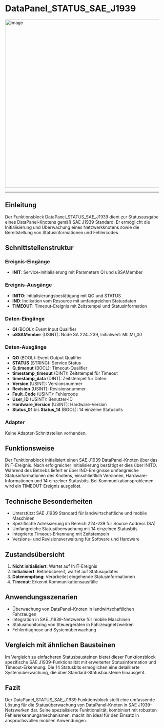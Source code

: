# DataPanel_STATUS_SAE_J1939

<img width="940" height="551" alt="image" src="https://github.com/user-attachments/assets/644acc53-838d-43a7-a35f-567f8db27d17" />

* * * * * * * * * *

## Einleitung
Der Funktionsblock DataPanel_STATUS_SAE_J1939 dient zur Statusausgabe eines DataPanel-Knotens gemäß SAE J1939 Standard. Er ermöglicht die Initialisierung und Überwachung eines Netzwerkknotens sowie die Bereitstellung von Statusinformationen und Fehlercodes.

## Schnittstellenstruktur

### **Ereignis-Eingänge**
- **INIT**: Service-Initialisierung mit Parametern QI und u8SAMember

### **Ereignis-Ausgänge**
- **INITO**: Initialisierungsbestätigung mit QO und STATUS
- **IND**: Indikation vom Resource mit umfangreichen Statusdaten
- **TIMEOUT**: Timeout-Ereignis mit Zeitstempel und Statusinformation

### **Daten-Eingänge**
- **QI** (BOOL): Event Input Qualifier
- **u8SAMember** (USINT): Node SA 224..239, Initialwert: MI::MI_00

### **Daten-Ausgänge**
- **QO** (BOOL): Event Output Qualifier
- **STATUS** (STRING): Service Status
- **Q_timeout** (BOOL): Timeout-Qualifier
- **timestamp_timeout** (DINT): Zeitstempel für Timeout
- **timestamp_data** (DINT): Zeitstempel für Daten
- **Version** (USINT): Versionsnummer
- **Revision** (USINT): Revisionsnummer
- **Fault_Code** (USINT): Fehlercode
- **User_ID** (USINT): Benutzer-ID
- **Hardware_Version** (USINT): Hardware-Version
- **Status_01** bis **Status_14** (BOOL): 14 einzelne Statusbits

### **Adapter**
Keine Adapter-Schnittstellen vorhanden.

## Funktionsweise
Der Funktionsblock initialisiert einen SAE J1939 DataPanel-Knoten über das INIT-Ereignis. Nach erfolgreicher Initialisierung bestätigt er dies über INITO. Während des Betriebs liefert er über IND-Ereignisse umfangreiche Statusinformationen des Knotens, einschließlich Versionen, Hardware-Informationen und 14 einzelner Statusbits. Bei Kommunikationsproblemen wird ein TIMEOUT-Ereignis ausgelöst.

## Technische Besonderheiten
- Unterstützt SAE J1939 Standard für landwirtschaftliche und mobile Maschinen
- Spezifische Adressierung im Bereich 224-239 für Source Address (SA)
- Umfangreiche Statusüberwachung mit 14 einzelnen Statusbits
- Integrierte Timeout-Erkennung mit Zeitstempeln
- Versions- und Revisionsverwaltung für Software und Hardware

## Zustandsübersicht
1. **Nicht initialisiert**: Wartet auf INIT-Ereignis
2. **Initialisiert**: Betriebsbereit, wartet auf Statusupdates
3. **Datenempfang**: Verarbeitet eingehende Statusinformationen
4. **Timeout**: Erkennt Kommunikationsausfälle

## Anwendungsszenarien
- Überwachung von DataPanel-Knoten in landwirtschaftlichen Fahrzeugen
- Integration in SAE J1939-Netzwerke für mobile Maschinen
- Statusmonitoring von Steuergeräten in Fahrzeugnetzwerken
- Fehlerdiagnose und Systemüberwachung

## Vergleich mit ähnlichen Bausteinen
Im Vergleich zu einfacheren Statusbausteinen bietet dieser Funktionsblock spezifische SAE J1939-Funktionalität mit erweiterter Statusinformation und Timeout-Erkennung. Die 14 Statusbits ermöglichen eine detaillierte Systemüberwachung, die über Standard-Statusbausteine hinausgeht.

## Fazit
Der DataPanel_STATUS_SAE_J1939 Funktionsblock stellt eine umfassende Lösung für die Statusüberwachung von DataPanel-Knoten in SAE J1939-Netzwerken dar. Seine spezialisierte Funktionalität, kombiniert mit robusten Fehlererkennungsmechanismen, macht ihn ideal für den Einsatz in anspruchsvollen mobilen Anwendungen.
